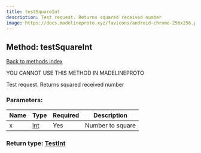 ```yaml
---
title: testSquareInt
description: Test request. Returns squared received number
image: https://docs.madelineproto.xyz/favicons/android-chrome-256x256.png
---
```

## Method: testSquareInt  
[Back to methods index](index.md)


YOU CANNOT USE THIS METHOD IN MADELINEPROTO


Test request. Returns squared received number

### Parameters:

| Name     |    Type       | Required | Description |
|----------|---------------|----------|-------------|
|x|[int](../types/int.md) | Yes|Number to square|


### Return type: [TestInt](../types/TestInt.md)

